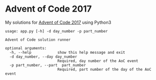 # Advent of Code 2017

My solutions for [Advent of Code 2017](https://adventofcode.com/2017/) using Python3

```
usage: app.py [-h] -d day_number -p part_number

Advent of Code solution runner

optional arguments:
  -h, --help            show this help message and exit
  -d day_number, --day day_number
                        Required, day number of the AoC event
  -p part_number, --part  part_number
                        Required, part number of the day of the AoC event
```
